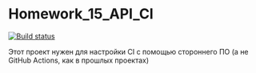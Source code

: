 # Homework_15_API_CI

[![Build status](https://ci.appveyor.com/api/projects/status/k0dgxtab5wd8xohi?svg=true)](https://ci.appveyor.com/project/Adamizgoi/homework-15-api-ci)


Этот проект нужен для настройки CI с помощью стороннего ПО (а не GitHub Actions, как в прошлых проектах)
